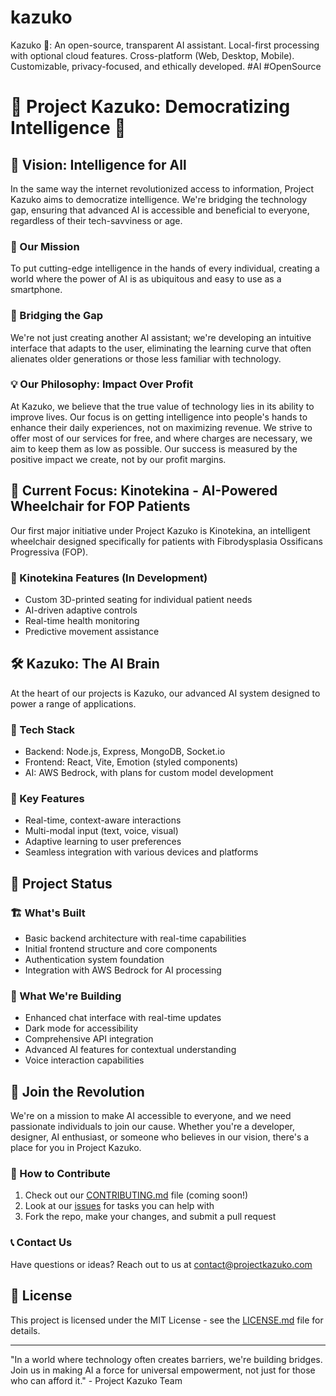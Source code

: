 # kazuko
Kazuko 🐠: An open-source, transparent AI assistant. Local-first processing with optional cloud features. Cross-platform (Web, Desktop, Mobile). Customizable, privacy-focused, and ethically developed. #AI #OpenSource



# 🌟 Project Kazuko: Democratizing Intelligence 🌟

## 🚀 Vision: Intelligence for All

In the same way the internet revolutionized access to information, Project Kazuko aims to democratize intelligence. We're bridging the technology gap, ensuring that advanced AI is accessible and beneficial to everyone, regardless of their tech-savviness or age.

### 🧠 Our Mission

To put cutting-edge intelligence in the hands of every individual, creating a world where the power of AI is as ubiquitous and easy to use as a smartphone.

### 🌉 Bridging the Gap

We're not just creating another AI assistant; we're developing an intuitive interface that adapts to the user, eliminating the learning curve that often alienates older generations or those less familiar with technology.

### 💡 Our Philosophy: Impact Over Profit

At Kazuko, we believe that the true value of technology lies in its ability to improve lives. Our focus is on getting intelligence into people's hands to enhance their daily experiences, not on maximizing revenue. We strive to offer most of our services for free, and where charges are necessary, we aim to keep them as low as possible. Our success is measured by the positive impact we create, not by our profit margins.

## 🦾 Current Focus: Kinotekina - AI-Powered Wheelchair for FOP Patients

Our first major initiative under Project Kazuko is Kinotekina, an intelligent wheelchair designed specifically for patients with Fibrodysplasia Ossificans Progressiva (FOP).

### 🔬 Kinotekina Features (In Development)
- Custom 3D-printed seating for individual patient needs
- AI-driven adaptive controls
- Real-time health monitoring
- Predictive movement assistance

## 🛠️ Kazuko: The AI Brain

At the heart of our projects is Kazuko, our advanced AI system designed to power a range of applications.

### 🧰 Tech Stack
- Backend: Node.js, Express, MongoDB, Socket.io
- Frontend: React, Vite, Emotion (styled components)
- AI: AWS Bedrock, with plans for custom model development

### 🔑 Key Features
- Real-time, context-aware interactions
- Multi-modal input (text, voice, visual)
- Adaptive learning to user preferences
- Seamless integration with various devices and platforms

## 🚧 Project Status

### 🏗️ What's Built
- Basic backend architecture with real-time capabilities
- Initial frontend structure and core components
- Authentication system foundation
- Integration with AWS Bedrock for AI processing

### 🔨 What We're Building
- Enhanced chat interface with real-time updates
- Dark mode for accessibility
- Comprehensive API integration
- Advanced AI features for contextual understanding
- Voice interaction capabilities

## 🤝 Join the Revolution

We're on a mission to make AI accessible to everyone, and we need passionate individuals to join our cause. Whether you're a developer, designer, AI enthusiast, or someone who believes in our vision, there's a place for you in Project Kazuko.

### 👥 How to Contribute
1. Check out our [CONTRIBUTING.md](CONTRIBUTING.md) file (coming soon!)
2. Look at our [issues](https://github.com/project-kazuko/issues) for tasks you can help with
3. Fork the repo, make your changes, and submit a pull request

### 📞 Contact Us
Have questions or ideas? Reach out to us at [contact@projectkazuko.com](mailto:contact@projectkazuko.com)

## 📜 License

This project is licensed under the MIT License - see the [LICENSE.md](LICENSE.md) file for details.

---

"In a world where technology often creates barriers, we're building bridges. Join us in making AI a force for universal empowerment, not just for those who can afford it." - Project Kazuko Team
